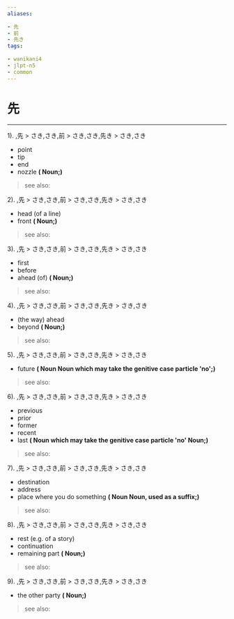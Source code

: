 ```yaml
---
aliases:
    
- 先
- 前
- 先き
tags:
    
- wanikani4
- jlpt-n5
- common
---
```


# 先
---
1).
,先 > さき,さき,前 > さき,さき,先き > さき,さき

- point
- tip
- end
- nozzle
**( Noun;)**
> see also: 
            
2).
,先 > さき,さき,前 > さき,さき,先き > さき,さき

- head (of a line)
- front
**( Noun;)**
> see also: 
            
3).
,先 > さき,さき,前 > さき,さき,先き > さき,さき

- first
- before
- ahead (of)
**( Noun;)**
> see also: 
            
4).
,先 > さき,さき,前 > さき,さき,先き > さき,さき

- (the way) ahead
- beyond
**( Noun;)**
> see also: 
            
5).
,先 > さき,さき,前 > さき,さき,先き > さき,さき

- future
**( Noun Noun which may take the genitive case particle 'no';)**
> see also: 
            
6).
,先 > さき,さき,前 > さき,さき,先き > さき,さき

- previous
- prior
- former
- recent
- last
**( Noun which may take the genitive case particle 'no' Noun;)**
> see also: 
            
7).
,先 > さき,さき,前 > さき,さき,先き > さき,さき

- destination
- address
- place where you do something
**( Noun Noun, used as a suffix;)**
> see also: 
            
8).
,先 > さき,さき,前 > さき,さき,先き > さき,さき

- rest (e.g. of a story)
- continuation
- remaining part
**( Noun;)**
> see also: 
            
9).
,先 > さき,さき,前 > さき,さき,先き > さき,さき

- the other party
**( Noun;)**
> see also: 
            